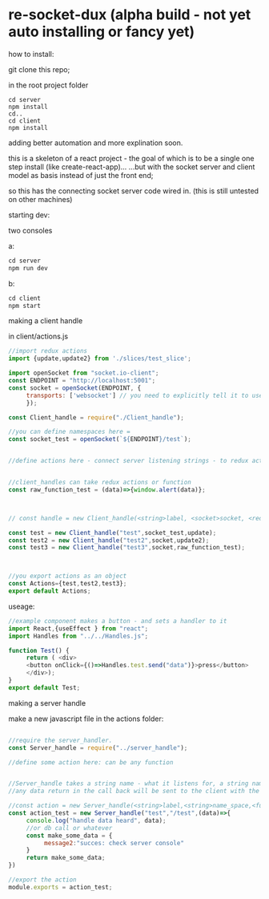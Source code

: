 # re-socket-dux (alpha build - not yet auto installing or fancy yet)

how to install:

git clone this repo;

in the root project folder
```
cd server
npm install
cd..
cd client
npm install
```


adding better automation and more explination soon.

this is a skeleton of a react project - the goal of which is to be a single one step install (like create-react-app)...
...but with the socket server and client model as basis instead of just the front end;

so this has the connecting socket server code wired in.
(this is still untested on other machines) 




starting dev:

two consoles

a:
```js
cd server
npm run dev
  ```
b:
```js
cd client
npm start
```


making a client handle

in client/actions.js

```js
//import redux actions
import {update,update2} from './slices/test_slice';

import openSocket from "socket.io-client";
const ENDPOINT = "http://localhost:5001";
const socket = openSocket(ENDPOINT, {
     transports: ['websocket'] // you need to explicitly tell it to use websockets
     }); 

const Client_handle = require("./Client_handle");

//you can define namespaces here =
const socket_test = openSocket(`${ENDPOINT}/test`);


//define actions here - connect server listening strings - to redux actions


//client_handles can take redux actions or function
const raw_function_test = (data)=>{window.alert(data)};



// const handle = new Client_handle(<string>label, <socket>socket, <redux action / function> action);

const test = new Client_handle("test",socket_test,update);
const test2 = new Client_handle("test2",socket,update2);
const test3 = new Client_handle("test3",socket,raw_function_test);



//you export actions as an object
const Actions={test,test2,test3};
export default Actions;
```
useage:

```js
//example component makes a button - and sets a handler to it
import React,{useEffect } from "react";
import Handles from "../../Handles.js";

function Test() {
     return ( <div>
     <button onClick={()=>Handles.test.send("data")}>press</button>
     </div>);
}
export default Test;

```




making a server handle

make a new javascript file in the actions folder: 
```js

//require the server_handler.
const Server_handle = require("../server_handle");

//define some action here: can be any function 


//Server_handle takes a string name - what it listens for, a string name_space, and a callback - for when it hears that data.
//any data return in the call back will be sent to the client with the same tag to the same name_space

//const action = new Server_handle(<string>label,<string>name_space,<function>action)
const action_test = new Server_handle("test","/test",(data)=>{
     console.log("handle data heard", data);
     //or db call or whatever
     const make_some_data = {
          message2:"succes: check server console"
     }
     return make_some_data;
})

//export the action
module.exports = action_test;

```



